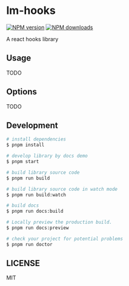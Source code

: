 # lm-hooks

[![NPM version](https://img.shields.io/npm/v/lm-hooks.svg?style=flat)](https://npmjs.org/package/lm-hooks)
[![NPM downloads](http://img.shields.io/npm/dm/lm-hooks.svg?style=flat)](https://npmjs.org/package/lm-hooks)

A react hooks library

## Usage

TODO

## Options

TODO

## Development

```bash
# install dependencies
$ pnpm install

# develop library by docs demo
$ pnpm start

# build library source code
$ pnpm run build

# build library source code in watch mode
$ pnpm run build:watch

# build docs
$ pnpm run docs:build

# Locally preview the production build.
$ pnpm run docs:preview

# check your project for potential problems
$ pnpm run doctor
```

## LICENSE

MIT
